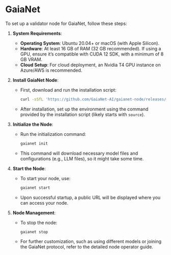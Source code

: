 # GaiaNet
To set up a validator node for GaiaNet, follow these steps:


1. **System Requirements**:
   - **Operating System**: Ubuntu 20.04+ or macOS (with Apple Silicon).
   - **Hardware**: At least 16 GB of RAM (32 GB recommended). If using a GPU, ensure it’s compatible with CUDA 12 SDK, with a minimum of 8 GB VRAM.
   - **Cloud Setup**: For cloud deployment, an Nvidia T4 GPU instance on Azure/AWS is recommended.

2. **Install GaiaNet Node**:
   - First, download and run the installation script:
     ```bash
     curl -sSfL 'https://github.com/GaiaNet-AI/gaianet-node/releases/latest/download/install.sh' | bash
     ```
   - After installation, set up the environment using the command provided by the installation script (likely starts with `source`).

3. **Initialize the Node**:
   - Run the initialization command:
     ```bash
     gaianet init
     ```
   - This command will download necessary model files and configurations (e.g., LLM files), so it might take some time.

4. **Start the Node**:
   - To start your node, use:
     ```bash
     gaianet start
     ```
   - Upon successful startup, a public URL will be displayed where you can access your node.

5. **Node Management**:
   - To stop the node:
     ```bash
     gaianet stop
     ```
   - For further customization, such as using different models or joining the GaiaNet protocol, refer to the detailed node operator guide.
